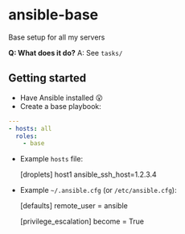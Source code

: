 # ansible-base

Base setup for all my servers

**Q: What does it do?** A: See `tasks/`

## Getting started

- Have Ansible installed :open_mouth:
- Create a base playbook:

```yaml
---
- hosts: all
  roles:
    - base
```

- Example `hosts` file:

    [droplets]
    host1 ansible_ssh_host=1.2.3.4

- Example `~/.ansible.cfg` (or `/etc/ansible.cfg`):

    [defaults]
    remote_user = ansible

    [privilege_escalation]
    become = True
